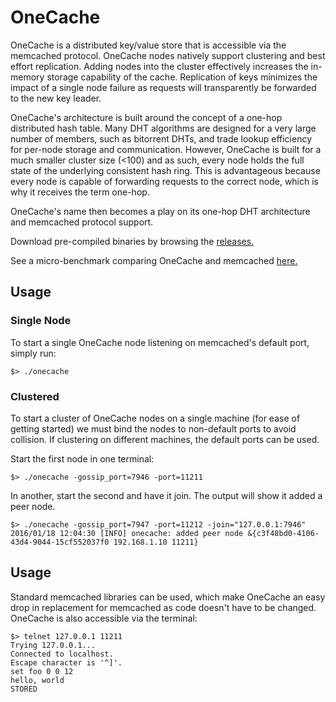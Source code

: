 # OneCache
OneCache is a distributed key/value store that is accessible via the memcached
protocol. OneCache nodes natively support clustering and best effort
replication. Adding nodes into the cluster effectively increases the in-memory
storage capability of the cache. Replication of keys minimizes the impact of a
single node failure as requests will transparently be forwarded to the new key
leader.

OneCache's architecture is built around the concept of a one-hop distributed
hash table. Many DHT algorithms are designed for a very large number of
members, such as bitorrent DHTs, and trade lookup efficiency for per-node
storage and communication. However, OneCache is built for a much smaller
cluster size (&lt;100) and as such, every node holds the full state of the
underlying consistent hash ring. This is advantageous because every node is
capable of forwarding requests to the correct node, which is why it receives
the term one-hop.

OneCache's name then becomes a play on its one-hop DHT architecture and memcached protocol
support.

Download pre-compiled binaries by browsing the [releases.](https://github.com/dadgar/onecache/releases)

See a micro-benchmark comparing OneCache and memcached [here.](BENCHMARK.md)

## Usage
### Single Node
To start a single OneCache node listening on memcached's default port, simply
run:
```
$> ./onecache
```

### Clustered
To start a cluster of OneCache nodes on a single machine (for ease of getting
started) we must bind the nodes to non-default ports to avoid collision. If
clustering on different machines, the default ports can be used.

Start the first node in one terminal:
```
$> ./onecache -gossip_port=7946 -port=11211
```

In another, start the second and have it join. The output will show it added a
peer node.
```
$> ./onecache -gossip_port=7947 -port=11212 -join="127.0.0.1:7946"
2016/01/18 12:04:30 [INFO] onecache: added peer node &{c3f48bd0-4106-43d4-9044-15cf552037f0 192.168.1.10 11211}
```

## Usage
Standard memcached libraries can be used, which make OneCache an easy drop in
replacement for memcached as code doesn't have to be changed. OneCache is also
accessible via the terminal:

```
$> telnet 127.0.0.1 11211
Trying 127.0.0.1...
Connected to localhost.
Escape character is '^]'.
set foo 0 0 12
hello, world
STORED
```
